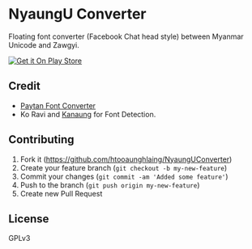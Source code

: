 # NyaungU Converter

Floating font converter (Facebook Chat head style) between Myanmar Unicode and Zawgyi.

[![Get it On Play Store](http://developer.android.com/images/brand/en_generic_rgb_wo_60.png)](https://play.google.com/store/apps/details?id=com.hah.nyaungu.converter)

## Credit

- [Paytan Font Converter](https://github.com/trhura/paytan)
- Ko Ravi and [Kanaung](https://github.com/MMAUG/Kanaung) for Font Detection.

## Contributing

1. Fork it (https://github.com/htooaunghlaing/NyaungUConverter)
2. Create your feature branch (`git checkout -b my-new-feature`)
3. Commit your changes (`git commit -am 'Added some feature'`)
4. Push to the branch (`git push origin my-new-feature`)
5. Create new Pull Request

## License
GPLv3
